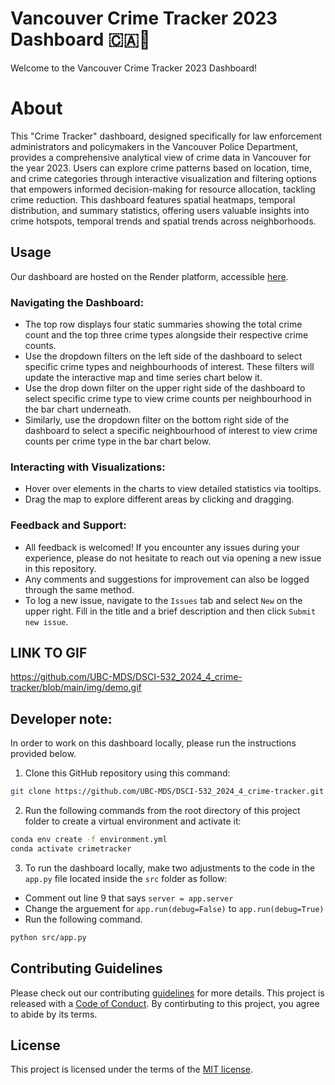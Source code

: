 # Vancouver Crime Tracker 2023 Dashboard 🇨🇦🍁

Welcome to the Vancouver Crime Tracker 2023 Dashboard!

# About
This "Crime Tracker" dashboard, designed specifically for law enforcement administrators and policymakers in the Vancouver Police Department, provides a comprehensive analytical view of crime data in Vancouver for the year 2023. Users can explore crime patterns based on location, time, and crime categories through interactive visualization and filtering options that empowers informed decision-making for resource allocation, tackling crime reduction. This dashboard features spatial heatmaps, temporal distribution, and summary statistics, offering users valuable insights into crime hotspots, temporal trends and spatial trends across neighborhoods.

## Usage

Our dashboard are hosted on the Render platform, accessible [here](https://dsci-532-2024-4-crime-tracker.onrender.com/).

### Navigating the Dashboard:

- The top row displays four static summaries showing the total crime count and the top three crime types alongside their respective crime counts.
- Use the dropdown filters on the left side of the dashboard to select specific crime types and neighbourhoods of interest. These filters will update the interactive map and time series chart below it.
- Use the drop down filter on the upper right side of the dashboard to select specific crime type to view crime counts per neighbourhood in the bar chart underneath.
- Similarly, use the dropdown filter on the bottom right side of the dashboard to select a specific neighbourhood of interest to view crime counts per crime type in the bar chart below.

### Interacting with Visualizations:

- Hover over elements in the charts to view detailed statistics via tooltips.
- Drag the map to explore different areas by clicking and dragging.

### Feedback and Support:

- All feedback is welcomed! If you encounter any issues during your experience, please do not hesitate to reach out via opening a new issue in this repository.
- Any comments and suggestions for improvement can also be logged through the same method.
- To log a new issue, navigate to the `Issues` tab and select `New` on the upper right. Fill in the title and a brief description and then click `Submit new issue`.

## LINK TO GIF 
https://github.com/UBC-MDS/DSCI-532_2024_4_crime-tracker/blob/main/img/demo.gif

## Developer note:

In order to work on this dashboard locally, please run the instructions provided below.

1. Clone this GitHub repository using this command:
```bash
git clone https://github.com/UBC-MDS/DSCI-532_2024_4_crime-tracker.git
```

2. Run the following commands from the root directory of this project folder to create a virtual environment and activate it:
```bash
conda env create -f environment.yml
conda activate crimetracker
```

3. To run the dashboard locally, make two adjustments to the code in the `app.py` file located inside the `src` folder as follow:
- Comment out line 9 that says `server = app.server`
- Change the arguement for `app.run(debug=False)` to `app.run(debug=True)`
- Run the following command.
```bash
python src/app.py
```

## Contributing Guidelines
Please check out our contributing [guidelines](https://github.com/UBC-MDS/DSCI-532_2024_4_crime-tracker/blob/main/CONTRIBUTING.md) for more details. This project is released with a [Code of Conduct](https://github.com/UBC-MDS/DSCI-532_2024_4_crime-tracker/blob/main/CODE_OF_CONDUCT.md). By contirbuting to this project, you agree to abide by its terms.

## License
This project is licensed under the terms of the [MIT license](https://github.com/UBC-MDS/DSCI-532_2024_4_crime-tracker/blob/main/LICENSE).

